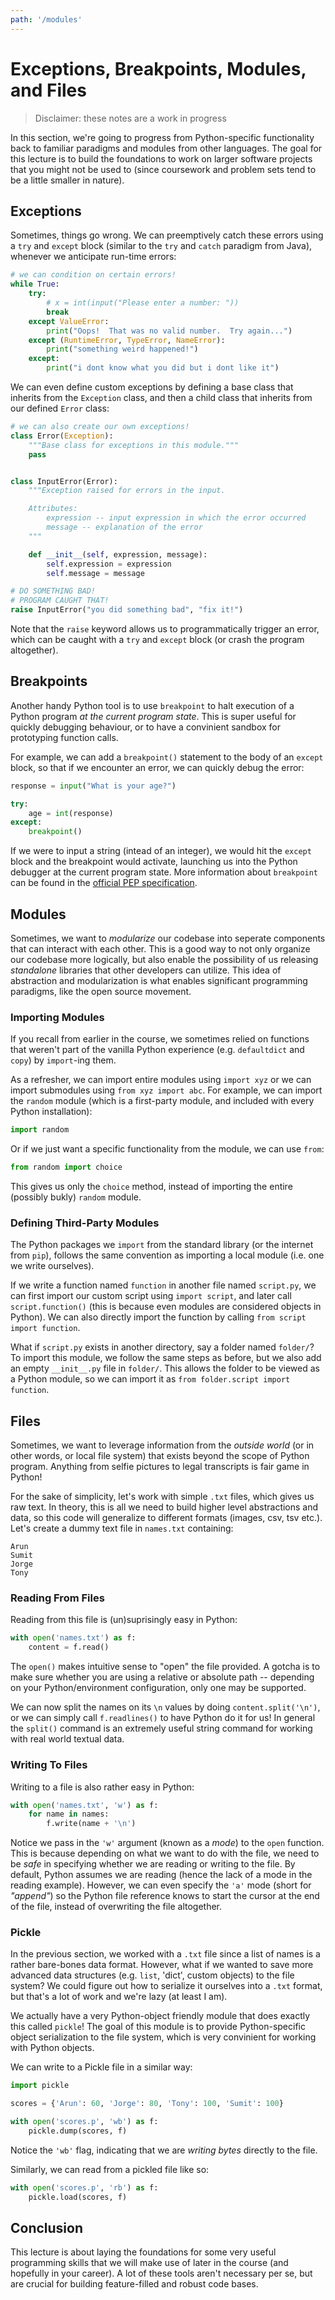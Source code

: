```yaml
---
path: '/modules'
---
```


# Exceptions, Breakpoints, Modules, and Files

> Disclaimer: these notes are a work in progress

In this section, we're going to progress from Python-specific functionality back to familiar paradigms and modules from other languages. The goal for this lecture is to build the foundations to work on larger software projects that you might not be used to (since coursework and problem sets tend to be a little smaller in nature).


## Exceptions

Sometimes, things go wrong. We can preemptively catch these errors using a `try` and `except` block (similar to the `try` and `catch` paradigm from Java), whenever we anticipate run-time errors:

```python
# we can condition on certain errors!
while True:
    try:
        # x = int(input("Please enter a number: "))
        break
    except ValueError:
        print("Oops!  That was no valid number.  Try again...")
    except (RuntimeError, TypeError, NameError):
        print("something weird happened!")
    except:
        print("i dont know what you did but i dont like it")
```

We can even define custom exceptions by defining a base class that inherits from the `Exception` class, and then a child class that inherits from our defined `Error` class:

```python
# we can also create our own exceptions!
class Error(Exception):
    """Base class for exceptions in this module."""
    pass


class InputError(Error):
    """Exception raised for errors in the input.

    Attributes:
        expression -- input expression in which the error occurred
        message -- explanation of the error
    """

    def __init__(self, expression, message):
        self.expression = expression
        self.message = message

# DO SOMETHING BAD!
# PROGRAM CAUGHT THAT!
raise InputError("you did something bad", "fix it!")
```

Note that the `raise` keyword allows us to programmatically trigger an error, which can be caught with a `try` and `except` block (or crash the program altogether).


## Breakpoints

Another handy Python tool is to use `breakpoint` to halt execution of a Python program *at the current program state*. This is super useful for quickly debugging behaviour, or to have a convinient sandbox for prototyping function calls.

For example, we can add a `breakpoint()` statement to the body of an `except` block, so that if  we encounter an error, we can quickly debug the error:

```python
response = input("What is your age?")

try:
    age = int(response)
except:
    breakpoint()
```

If we were to input a string (intead of an integer), we would hit the `except` block and the breakpoint would activate, launching us into the Python debugger at the current program state. More information about `breakpoint` can be found in the [official PEP specification](https://www.python.org/dev/peps/pep-0553/).


## Modules

Sometimes, we want to _modularize_ our codebase into seperate components that can interact with each other. This is a good way to not only organize our codebase more logically, but also enable the possibility of us releasing *standalone* libraries that other developers can utilize. This idea of abstraction and modularization is what enables significant programming paradigms, like the open source movement.


### Importing Modules

If you recall from earlier in the course, we sometimes relied on functions that weren't part of the vanilla Python experience (e.g. `defaultdict` and `copy`) by `import`-ing them.

As a refresher, we can import entire modules using `import xyz` or we can import submodules using `from xyz import abc`. For example, we can import the `random` module (which is a first-party module, and included with every Python installation):

```python
import random
```

Or if we just want a specific functionality from the module, we can use `from`:

```python
from random import choice
```

This gives us only the `choice` method, instead of importing the entire (possibly bukly) `random` module.

### Defining Third-Party Modules

The Python packages we `import` from the standard library (or the internet from `pip`), follows the same convention as importing a local module (i.e. one we write ourselves).

If we write a function named `function` in another file named `script.py`, we can first import our custom script using `import script`, and later call `script.function()` (this is because even modules are considered objects in Python). We can also directly import the function by calling `from script import function`.

What if `script.py` exists in another directory, say a folder named `folder/`? To import this module, we follow the same steps as before, but we also add an empty `__init__.py` file in `folder/`. This allows the folder to be viewed as a Python module, so we can import it as `from folder.script import function`.

## Files

Sometimes, we want to leverage information from the _outside world_ (or in other words, or local file system) that exists beyond the scope of Python program. Anything from selfie pictures to legal transcripts is fair game in Python!

For the sake of simplicity, let's work with simple `.txt` files, which gives us raw text. In theory, this is all we need to build higher level abstractions and data, so this code will generalize to different formats (images, csv, tsv etc.). Let's create a dummy text file in `names.txt` containing:

```
Arun
Sumit
Jorge
Tony
```

### Reading From Files

Reading from this file is (un)suprisingly easy in Python:

```python
with open('names.txt') as f:
    content = f.read()
```

The `open()` makes intuitive sense to "open" the file provided. A gotcha is to make sure whether you are using a relative or absolute path -- depending on your Python/environment configuration, only one may be supported.

We can now split the names on its `\n` values by doing `content.split('\n')`, or we can simply call `f.readlines()` to have Python do it for us! In general the `split()` command is an extremely useful string command for working with real world textual data.

### Writing To Files

Writing to a file is also rather easy in Python:

```python
with open('names.txt', 'w') as f:
    for name in names:
        f.write(name + '\n')
```

Notice we pass in the `'w'` argument (known as a *mode*) to the `open` function. This is because depending on what we want to do with the file, we need to be *safe* in specifying whether we are reading or writing to the file. By default, Python assumes we are reading (hence the lack of a mode in the reading example). However, we can even specify the `'a'` mode (short for *"append"*) so the Python file reference knows to start the cursor at the end of the file, instead of overwriting the file altogether.

### Pickle

In the previous section, we worked with a `.txt` file since a list of names is a rather bare-bones data format. However, what if we wanted to save more advanced data structures (e.g. `list`, 'dict', custom objects) to the file system? We could figure out how to serialize it ourselves into a `.txt` format, but that's a lot of work and we're lazy (at least I am).

We actually have a very Python-object friendly module that does exactly this called `pickle`! The goal of this module is to provide Python-specific object serialization to the file system, which is very convinient for working with Python objects.

We can write to a Pickle file in a similar way:

```python
import pickle

scores = {'Arun': 60, 'Jorge': 80, 'Tony': 100, 'Sumit': 100}

with open('scores.p', 'wb') as f:
    pickle.dump(scores, f)
```

Notice the `'wb'` flag, indicating that we are *writing bytes* directly to the file.

Similarly, we can read from a pickled file like so:

```python
with open('scores.p', 'rb') as f:
    pickle.load(scores, f)
```

## Conclusion

This lecture is about laying the foundations for some very useful programming skills that we will make use of later in the course (and hopefully in your career). A lot of these tools aren't necessary per se, but are crucial for building feature-filled and robust code bases.